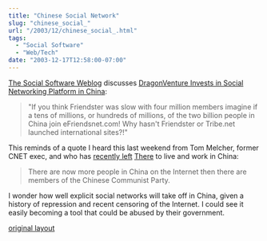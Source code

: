 ```yaml
---
title: "Chinese Social Network"
slug: "chinese_social_"
url: "/2003/12/chinese_social_.html"
tags:
  - "Social Software"
  - "Web/Tech"
date: "2003-12-17T12:58:00-07:00"
---
```

<p><a href="http://socialsoftware.weblogsinc.com/entry/6674682935746669/">The Social Software Weblog</a> discusses <a href="http://www.marketwire.com/mw/release_html_b1?release_id=61083">DragonVenture Invests in Social Networking Platform in China</a>:<blockquote>"If you think Friendster was slow with four million members imagine if a tens of millions, or hundreds of millions, of the two billion people in China join eFriendsnet.com! Why hasn't Friendster or Tribe.net launched international sites?!"</blockquote>This reminds of a quote I heard this last weekend from Tom Melcher, former CNET exec, and who has <a href="http://www.wired.com/news/print/0,1294,60960,00.html">recently left</a> <a href="http://www.there.com">There</a> to live and work in China:<blockquote>There are now more people in China on the Internet then there are members of the Chinese Communist Party.</blockquote>I wonder how well explicit social networks will take off in China, given a history of repression and recent censoring of the Internet. I could see it easily becoming a tool that could be abused by their government.</p>
<p class="previous"><a href="/previous/2003/12/chinese_social_.html" rel="syndication" class="u-syndication" >original layout</a></p>

